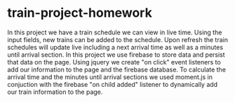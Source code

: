 # train-project-homework
In this project we have a train schedule we can view in live time. Using the input fields, new trains can be added to the schedule. Upon refresh the train schedules will update live including a next arrival time as well as a minutes until arrival section. In this project we use firebase to store data and persist that data on the page. Using jquery we create "on click" event listeners to add our information to the page and the firebase database. To calculate the arrival time and the minutes until arrival sections we used moment.js in conjuction with the firebase "on child added" listener to dynamically add our train information to the page.
